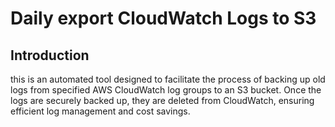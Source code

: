 # Daily export CloudWatch Logs to S3

## Introduction
this is an automated tool designed to facilitate the process of backing up old logs from specified AWS CloudWatch log groups to an S3 bucket. Once the logs are securely backed up, they are deleted from CloudWatch, ensuring efficient log management and cost savings.

